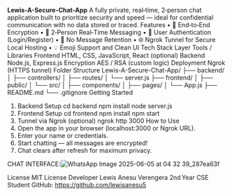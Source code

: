 **Lewis-A-Secure-Chat-App**
A fully private, real‑time, 2‑person chat application built to prioritize security and speed — ideal for confidential communication with no data stored or traced.
Features
•	🔐 End‑to‑End Encryption
•	💬 2‑Person Real‑Time Messaging
•	👥 User Authentication (Login/Register)
•	🧹 No Message Retention
•	🌐 Ngrok Tunnel for Secure Local Hosting
•	💡 Emoji Support and Clean UI
Tech Stack
Layer	Tools / Libraries
Frontend	HTML, CSS, JavaScript, React (optional)
Backend	Node.js, Express.js
Encryption	AES / RSA (custom logic)
Deployment	Ngrok (HTTPS tunnel)
Folder Structure
Lewis-A-Secure-Chat-App/
├── backend/
│   ├── controllers/
│   ├── routes/
│   └── server.js
├── frontend/
│   ├── public/
│   └── src/
│       ├── components/
│       ├── pages/
│       └── App.js
├── README.md
└── .gitignore
Getting Started
1.	Backend Setup
cd backend
npm install
node server.js
2.	Frontend Setup
cd frontend
npm install
npm start
3.	Tunnel via Ngrok (optional)
ngrok http 3000
How to Use
4.	Open the app in your browser (localhost:3000 or Ngrok URL).
5.	Enter your name or credentials.
6.	Start chatting — all messages are encrypted!
7.	Chat clears after refresh for maximum privacy.

CHAT INTERFACE:![WhatsApp Image 2025-06-05 at 04 32 39_287ea63f](https://github.com/user-attachments/assets/ed041599-65db-441b-8f4c-547cf195634c)

License
MIT License
Developer
Lewis Anesu Verengera
2nd Year CSE Student
GitHub: https://github.com/lewisanesu5
